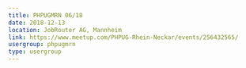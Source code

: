 ```yaml
---
title: PHPUGMRN 06/18
date: 2018-12-13
location: JobRouter AG, Mannheim
link: https://www.meetup.com/PHPUG-Rhein-Neckar/events/256432565/
usergroup: phpugmrn
type: usergroup
---
```

